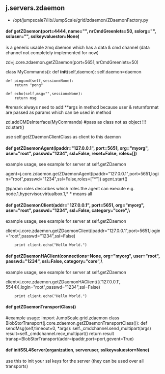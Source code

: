 ## j.servers.zdaemon

- /opt/jumpscale7/lib/JumpScale/grid/zdaemon/ZDaemonFactory.py

#### def getZDaemon(port=4444, name="", nrCmdGreenlets=50, sslorg="", ssluser="", sslkeyvaluestor=None) 

is a generic usable zmq daemon which has a data & cmd channel (data channel not completely implemented for now)

zd=j.core.zdaemon.getZDaemon(port=5651,nrCmdGreenlets=50)

class MyCommands():
    def __init__(self,daemon):
        self.daemon=daemon

    def pingcmd(self,session=None):
        return "pong"

    def echo(self,msg="",session=None):
        return msg

#remark always need to add **args in method because user & returnformat are passed as params which can 
  be used in method

zd.addCMDsInterface(MyCommands)  #pass as class not as object !!!
zd.start()

use self.getZDaemonClientClass as client to this daemon

#### def getZDaemonAgent(ipaddr="127.0.0.1", port=5651, org="myorg", user="root", passwd="1234", ssl=False, reset=False, roles=[]) 

example usage, see example for server at self.getZDaemon

agent=j.core.zdaemon.getZDaemonAgent(ipaddr="127.0.0.1",port=5651,login="root",passwd="1234",ssl=False,roles=["*"])
agent.start()

@param roles describes which roles the agent can execute e.g. node.1,hypervisor.virtualbox.1,*
    * means all

#### def getZDaemonClient(addr="127.0.0.1", port=5651, org="myorg", user="root", passwd="1234", ssl=False, category="core",\ 

example usage, see example for server at self.getZDaemon

client=j.core.zdaemon.getZDaemonClient(ipaddr="127.0.0.1",port=5651,login="root",passwd="1234",ssl=False)

        print client.echo("Hello World.")

#### def getZDaemonHAClient(connections=None, org="myorg", user="root", passwd="1234", ssl=False, category="core",\ 

example usage, see example for server at self.getZDaemon

client=j.core.zdaemon.getZDaemonHAClient([('127.0.0.1', 5544)],login="root",passwd="1234",ssl=False)

        print client.echo("Hello World.")

#### def getZDaemonTransportClass() 

#example usage:
import JumpScale.grid.zdaemon
class BlobStorTransport(j.core.zdaemon.getZDaemonTransportClass()):
    def sendMsg(self,timeout=0, *args):
        self._cmdchannel.send_multipart(args)
        result=self._cmdchannel.recv_multipart()
        return result
transp=BlobStorTransport(addr=ipaddr,port=port,gevent=True)

#### def initSSL4Server(organization, serveruser, sslkeyvaluestor=None) 

use this to init your ssl keys for the server (they can be used over all transports)

